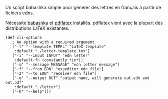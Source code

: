 Un script babashka simple pour générer des lettres en français à partir de fichiers edns.

Nécessite [babashka](https://github.com/babashka/babashka) et [pdflatex](https://www.tug.org/applications/pdftex/) installés. pdflatex vient avec la plupart des distributions LaTeX existantes.

    (def cli-options
      ;; An option with a required argument
      [["-t" "--template TEMPL" "LaTeX template"
        :default "./letter-template.tex"]
       ["-i" "--input INPUT" "edn letter"
        :default-fn (constantly *in*)]
       ["-m" "--message MESSAGE" "edn letter message"]
       ["-f" "--from EDN" "expeditor edn file"]
       ["-2" "--to EDN" "receiver edn file"]
       ["-o" "--output OUT" "output name, will generate out.edn and out.pdf"
        :default "./letter"]
       ["-h" "--help"]])

